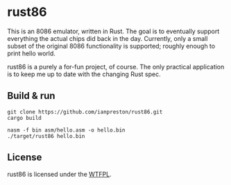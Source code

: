 # rust86

This is an 8086 emulator, written in Rust. The goal is to eventually support everything the actual chips did back in the day. Currently, only a small subset of the original 8086 functionality is supported; roughly enough to print hello world.

rust86 is a purely a for-fun project, of course. The only practical application is to keep me up to date with the changing Rust spec.

## Build & run

    git clone https://github.com/ianpreston/rust86.git
    cargo build

    nasm -f bin asm/hello.asm -o hello.bin
    ./target/rust86 hello.bin

## License

rust86 is licensed under the [WTFPL](http://www.wtfpl.net/about/).
